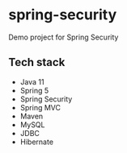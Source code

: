# spring-security

Demo project for Spring Security

## Tech stack
* Java 11
* Spring 5
* Spring Security
* Spring MVC
* Maven
* MySQL
* JDBC
* Hibernate
